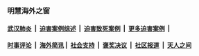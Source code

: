
### 明慧海外之窗

####  [武汉肺炎](indexes/365.md?t=06050301) &nbsp;|&nbsp;  [迫害案例综述](indexes/328.md?t=06050301) &nbsp;|&nbsp; [迫害致死案例](indexes/277.md?t=06050301)  &nbsp;|&nbsp; [更多迫害案例](indexes/81.md?t=06050301)  &nbsp;|&nbsp; 
####  [时事评论](indexes/19.md?t=06050301) &nbsp;|&nbsp; [海外简讯](indexes/245.md?t=06050301)&nbsp;|&nbsp;  [社会支持](indexes/140.md?t=06050301) &nbsp;|&nbsp; [褒奖决议](indexes/282.md?t=06050301) &nbsp;|&nbsp; [社区报道](indexes/91.md?t=06050301)  &nbsp;|&nbsp; [天人之间](indexes/78.md?t=06050301) 

